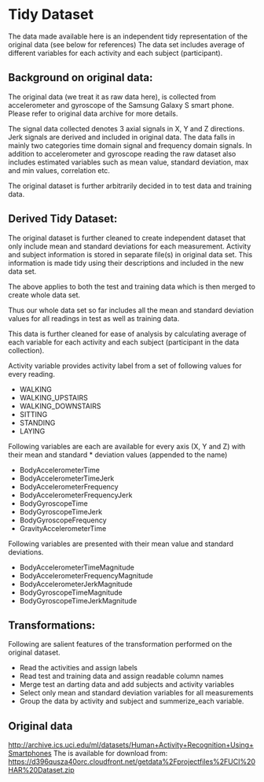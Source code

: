 # Tidy Dataset
The data made available here is an independent tidy representation of  the original data (see below for references)
The data set includes average of different variables for each activity and each subject (participant). 

## Background on original data: 
The original data (we treat it as raw data here), is collected from accelerometer and gyroscope of the Samsung Galaxy S smart phone.
Please refer to original data archive for more details.

The signal data collected denotes 3 axial signals in X, Y and Z directions. Jerk signals are derived and included in original data. The data falls in mainly two categories time domain signal and frequency domain signals. 
In addition to accelerometer and gyroscope reading the raw dataset also includes estimated variables such as mean value, standard deviation, max and min values, correlation etc.  

The original dataset is further arbitrarily decided in to test data and training data. 

## Derived Tidy Dataset:
The original dataset is further cleaned to create independent dataset that only include mean and standard deviations for each measurement.  Activity and subject information is stored in separate file(s) in original data set. This information is made tidy using their descriptions and included in the new data set. 

The above applies to both the test and training data which is then merged to create whole data set. 

Thus our whole data set so far includes all the mean and standard deviation values for all readings in test as well as training data.

This data is further cleaned for ease of analysis by calculating average of each variable for each activity and each subject (participant in the data collection).

Activity variable provides activity label from a set of following values for every reading.
* WALKING
* WALKING_UPSTAIRS
* WALKING_DOWNSTAIRS
* SITTING
* STANDING
* LAYING

Following variables are each are available for every axis (X, Y and Z) with their mean and standard * deviation values (appended to the name)
* BodyAccelerometerTime 
* BodyAccelerometerTimeJerk
* BodyAccelerometerFrequency
* BodyAccelerometerFrequencyJerk
* BodyGyroscopeTime
* BodyGyroscopeTimeJerk
* BodyGyroscopeFrequency
* GravityAccelerometerTime

Following variables are presented with their mean value and standard deviations.
* BodyAccelerometerTimeMagnitude
* BodyAccelerometerFrequencyMagnitude
* BodyAccelerometerJerkMagnitude
* BodyGyroscopeTimeMagnitude
* BodyGyroscopeTimeJerkMagnitude

## Transformations:
Following are salient features of the transformation performed on the original dataset.
* Read the activities and assign labels 
* Read test and training data and assign readable column names
* Merge test an darting data and add subjects and activity variables
* Select only mean and standard deviation variables for all measurements
* Group the data by activity and subject and summerize_each variable.


## Original data
 http://archive.ics.uci.edu/ml/datasets/Human+Activity+Recognition+Using+Smartphones 
The is available for download from:
https://d396qusza40orc.cloudfront.net/getdata%2Fprojectfiles%2FUCI%20HAR%20Dataset.zip 
